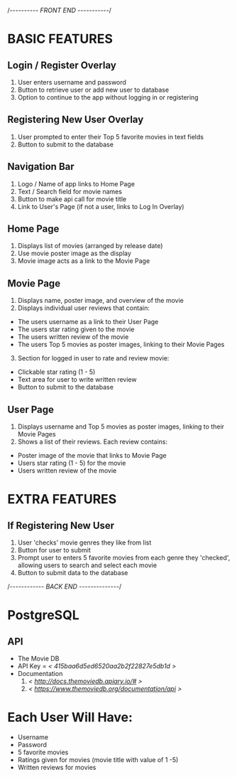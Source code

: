 
/*---------- FRONT END -----------*/

# BASIC FEATURES

## Login / Register Overlay
1. User enters username and password
2. Button to retrieve user or add new user to database
3. Option to continue to the app without logging in or registering

## Registering New User Overlay
1. User prompted to enter their Top 5 favorite movies in text fields
2. Button to submit to the database

## Navigation Bar
1. Logo / Name of app links to Home Page
2. Text / Search field for movie names
3. Button to make api call for movie title
4. Link to User's Page (if not a user, links to Log In Overlay)

## Home Page
1. Displays list of movies (arranged by release date)
2. Use movie poster image as the display
3. Movie image acts as a link to the Movie Page

## Movie Page
1. Displays name, poster image, and overview of the movie
2. Displays individual user reviews that contain:
  * The users username as a link to their User Page
  * The users star rating given to the movie
  * The users written review of the movie
  * The users Top 5 movies as poster images, linking to their Movie Pages
3. Section for logged in user to rate and review movie:
  * Clickable star rating (1 - 5)
  * Text area for user to write written review
  * Button to submit to the database

## User Page
1. Displays username and Top 5 movies as poster images, linking to their Movie Pages
2. Shows a list of their reviews. Each review contains:
  * Poster image of the movie that links to Movie Page
  * Users star rating (1 - 5) for the movie
  * Users written review of the movie


# EXTRA FEATURES

## If Registering New User
1. User 'checks' movie genres they like from list
2. Button for user to submit
3. Prompt user to enters 5 favorite movies from each genre they 'checked', allowing users to search and select each movie
4. Button to submit data to the database



/*------------ BACK END --------------*/

# PostgreSQL

## API
* The Movie DB
* API Key = *< 415baa6d5ed6520aa2b2f22827e5db1d >*
* Documentation
  1. *< http://docs.themoviedb.apiary.io/# >*
  2. *< https://www.themoviedb.org/documentation/api >*

# Each User Will Have:
* Username
* Password
* 5 favorite movies
* Ratings given for movies (movie title with value of 1 -5)
* Written reviews for movies
